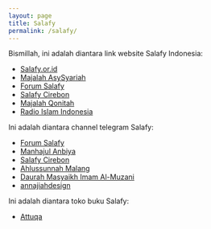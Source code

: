 ```yaml
---
layout: page
title: Salafy
permalink: /salafy/
---
```



Bismillah, ini adalah diantara link website Salafy Indonesia:

- [Salafy.or.id](https://salafy.or.id/)
- [Majalah AsySyariah](https://asysyariah.com/)
- [Forum Salafy](https://forumsalafy.net/)
- [Salafy Cirebon](https://www.salafycirebon.com/)
- [Majalah Qonitah](https://qonitah.id/)
- [Radio Islam Indonesia](https://radioislam.or.id/)

Ini adalah diantara channel telegram Salafy:
- [Forum Salafy](https://t.me/forumsalafy)
- [Manhajul Anbiya](https://t.me/ManhajulAnbiya)
- [Salafy Cirebon](https://t.me/salafy_cirebon)
- [Ahlussunnah Malang](https://t.me/ahlussunnahmalang)
- [Daurah Masyaikh Imam Al-Muzani](https://t.me/daurahimamalmuzani)
- [annajiahdesign](https://t.me/annajiyahdesign)

Ini adalah diantara toko buku Salafy:
- [Attuqa](https://tokoattuqa.com/)
